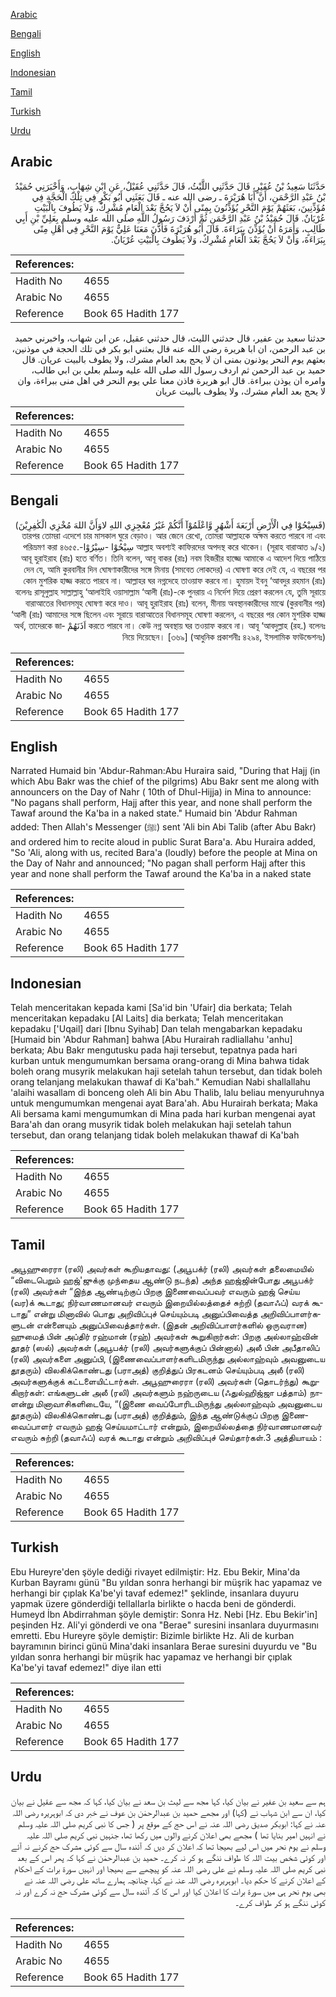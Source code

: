 [Arabic](#arabic)

[Bengali](#bengali)

[English](#english)

[Indonesian](#indonesian)

[Tamil](#tamil)

[Turkish](#turkish)

[Urdu](#urdu)

## Arabic


<div dir="rtl" lang="ar" style={{fontSize:'larger',backgroundColor:'#f8f9fa',padding:20}}>
حَدَّثَنَا سَعِيدُ بْنُ عُفَيْرٍ، قَالَ حَدَّثَنِي اللَّيْثُ، قَالَ حَدَّثَنِي عُقَيْلٌ، عَنِ ابْنِ شِهَابٍ، وَأَخْبَرَنِي حُمَيْدُ بْنُ عَبْدِ الرَّحْمَنِ، أَنَّ أَبَا هُرَيْرَةَ ـ رضى الله عنه ـ قَالَ بَعَثَنِي أَبُو بَكْرٍ فِي تِلْكَ الْحَجَّةِ فِي مُؤَذِّنِينَ، بَعَثَهُمْ يَوْمَ النَّحْرِ يُؤَذِّنُونَ بِمِنًى أَنْ لاَ يَحُجَّ بَعْدَ الْعَامِ مُشْرِكٌ، وَلاَ يَطُوفَ بِالْبَيْتِ عُرْيَانٌ‏.‏ قَالَ حُمَيْدُ بْنُ عَبْدِ الرَّحْمَنِ ثُمَّ أَرْدَفَ رَسُولُ اللَّهِ صلى الله عليه وسلم بِعَلِيِّ بْنِ أَبِي طَالِبٍ، وَأَمَرَهُ أَنْ يُؤَذِّنَ بِبَرَاءَةَ‏.‏ قَالَ أَبُو هُرَيْرَةَ فَأَذَّنَ مَعَنَا عَلِيٌّ يَوْمَ النَّحْرِ فِي أَهْلِ مِنًى بِبَرَاءَةَ، وَأَنْ لاَ يَحُجَّ بَعْدَ الْعَامِ مُشْرِكٌ، وَلاَ يَطُوفَ بِالْبَيْتِ عُرْيَانٌ‏.‏
</div>
<div style={{backgroundColor:'#f8f9fa',padding:20, marginBottom: 10}}><table> <thead> <tr> <th>References:</th> <th></th> </tr> </thead> <tbody><tr><td>Hadith No</td><td>4655</td></tr><tr><td>Arabic No</td><td>4655</td></tr><tr><td>Reference</td><td>Book 65 Hadith 177</td></tr></tbody></table></div>


<div dir="rtl" lang="ar" style={{fontSize:'larger',backgroundColor:'#f8f9fa',padding:20}}>
حدثنا سعيد بن عفير، قال حدثني الليث، قال حدثني عقيل، عن ابن شهاب، واخبرني حميد بن عبد الرحمن، ان ابا هريرة رضى الله عنه قال بعثني ابو بكر في تلك الحجة في موذنين، بعثهم يوم النحر يوذنون بمنى ان لا يحج بعد العام مشرك، ولا يطوف بالبيت عريان. قال حميد بن عبد الرحمن ثم اردف رسول الله صلى الله عليه وسلم بعلي بن ابي طالب، وامره ان يوذن ببراءة. قال ابو هريرة فاذن معنا علي يوم النحر في اهل منى ببراءة، وان لا يحج بعد العام مشرك، ولا يطوف بالبيت عريان
</div>
<div style={{backgroundColor:'#f8f9fa',padding:20, marginBottom: 10}}><table> <thead> <tr> <th>References:</th> <th></th> </tr> </thead> <tbody><tr><td>Hadith No</td><td>4655</td></tr><tr><td>Arabic No</td><td>4655</td></tr><tr><td>Reference</td><td>Book 65 Hadith 177</td></tr></tbody></table></div>

## Bengali


<div dir="rtl" lang="bn" style={{fontSize:'larger',backgroundColor:'#f8f9fa',padding:20}}>
(فَسِيْحُوْا فِي الْأَرْضِ أَرْبَعَةَ أَشْهُرٍ وَّاعْلَمُوْآ أَنَّكُمْ غَيْرُ مُعْجِزِي اللهِ لاوَأَنَّ اللهَ مُخْزِي الْكٰفِرِيْنَ) তারপর তোমরা এদেশে চার মাসকাল ঘুরে বেড়াও। আর জেনে রেখো, তোমরা আল্লাহকে অক্ষম করতে পারবে না এবং আল্লাহ অবশ্যই কাফিরদের অপদস্থ করে থাকেন। (সূরাহ বারাআত ৯/২) سِيْحُوْا -سِيْرُوْا-পরিভ্রমণ করা ৪৬৫৫. আবূ হুরাইরাহ (রাঃ) হতে বর্ণিত। তিনি বলেন, আবূ বাকর (রাঃ) নবম হিজরীর হাজ্জে আমাকে এ আদেশ দিয়ে পাঠিয়ে দেন যে, আমি কুরবানীর দিন ঘোষণাকারীদের সঙ্গে মিনায় (সমবেত লোকদের) এ ঘোষণা করে দেই যে, এ বছরের পর কোন মুশরিক হাজ্জ করতে পারবে না। আল্লাহর ঘর নগ্নদেহে তাওয়াফ করবে না। হুমায়দ ইবনু ‘আবদুর রহমান (রাঃ) বলেনঃ রাসূলুল্লাহ সাল্লাল্লাহু ‘আলাইহি ওয়াসাল্লাম ‘আলী (রাঃ)-কে পুনরায় এ নির্দেশ দিয়ে প্রেরণ করলেন যে, তুমি সূরায়ে বারাআতের বিধানসমূহ ঘোষণা করে দাও। আবূ হুরাইরাহ (রাঃ) বলেন, মীনায় অবস্থানকারীদের মাঝে (কুরবানীর পর) ‘আলী (রাঃ) আমাদের সঙ্গে ছিলেন এবং সূরায়ে বারাআতের বিধানসমূহ ঘোষণা করলেন, এ বছরের পর কোন মুশরিক হাজ্জ করতে পারবে না। কেউ নগ্ন অবস্থায় ঘর তওয়াফ করবে না। আবূ ‘আবদুল্লাহ (রহ.) বলেনঃ اَذَنَهُمْ অর্থ, তাদেরকে জানিয়ে দিয়েছেন। [৩৬৯] (আধুনিক প্রকাশনীঃ ৪২৯৪, ইসলামিক ফাউন্ডেশনঃ)
</div>
<div style={{backgroundColor:'#f8f9fa',padding:20, marginBottom: 10}}><table> <thead> <tr> <th>References:</th> <th></th> </tr> </thead> <tbody><tr><td>Hadith No</td><td>4655</td></tr><tr><td>Arabic No</td><td>4655</td></tr><tr><td>Reference</td><td>Book 65 Hadith 177</td></tr></tbody></table></div>

## English


<div dir="ltr" lang="en" style={{fontSize:'larger',backgroundColor:'#f8f9fa',padding:20}}>
Narrated Humaid bin 'Abdur-Rahman:Abu Huraira said, "During that Hajj (in which Abu Bakr was the chief of the pilgrims) Abu Bakr sent me along with announcers on the Day of Nahr ( 10th of Dhul-Hijja) in Mina to announce: "No pagans shall perform, Hajj after this year, and none shall perform the Tawaf around the Ka'ba in a naked state." Humaid bin 'Abdur Rahman added: Then Allah's Messenger (ﷺ) sent 'Ali bin Abi Talib (after Abu Bakr) and ordered him to recite aloud in public Surat Bara'a. Abu Huraira added, "So 'Ali, along with us, recited Bara'a (loudly) before the people at Mina on the Day of Nahr and announced; "No pagan shall perform Hajj after this year and none shall perform the Tawaf around the Ka'ba in a naked state
</div>
<div style={{backgroundColor:'#f8f9fa',padding:20, marginBottom: 10}}><table> <thead> <tr> <th>References:</th> <th></th> </tr> </thead> <tbody><tr><td>Hadith No</td><td>4655</td></tr><tr><td>Arabic No</td><td>4655</td></tr><tr><td>Reference</td><td>Book 65 Hadith 177</td></tr></tbody></table></div>

## Indonesian


<div dir="ltr" lang="id" style={{fontSize:'larger',backgroundColor:'#f8f9fa',padding:20}}>
Telah menceritakan kepada kami [Sa'id bin 'Ufair] dia berkata; Telah menceritakan kepadaku [Al Laits] dia berkata; Telah menceritakan kepadaku ['Uqail] dari [Ibnu Syihab] Dan telah mengabarkan kepadaku [Humaid bin 'Abdur Rahman] bahwa [Abu Hurairah radliallahu 'anhu] berkata; Abu Bakr mengutusku pada haji tersebut, tepatnya pada hari kurban untuk mengumumkan bersama orang-orang di Mina bahwa tidak boleh orang musyrik melakukan haji setelah tahun tersebut, dan tidak boleh orang telanjang melakukan thawaf di Ka'bah." Kemudian Nabi shallallahu 'alaihi wasallam di bonceng oleh Ali bin Abu Thalib, lalu beliau menyuruhnya untuk mengumumkan mengenai ayat Bara'ah. Abu Hurairah berkata; Maka Ali bersama kami mengumumkan di Mina pada hari kurban mengenai ayat Bara'ah dan orang musyrik tidak boleh melakukan haji setelah tahun tersebut, dan orang telanjang tidak boleh melakukan thawaf di Ka'bah
</div>
<div style={{backgroundColor:'#f8f9fa',padding:20, marginBottom: 10}}><table> <thead> <tr> <th>References:</th> <th></th> </tr> </thead> <tbody><tr><td>Hadith No</td><td>4655</td></tr><tr><td>Arabic No</td><td>4655</td></tr><tr><td>Reference</td><td>Book 65 Hadith 177</td></tr></tbody></table></div>

## Tamil


<div dir="ltr" lang="ta" style={{fontSize:'larger',backgroundColor:'#f8f9fa',padding:20}}>
அபூஹுரைரா (ரலி) அவர்கள் கூறியதாவது: (அபூபக்ர் (ரலி) அவர்கள் தலைமையில் “விடைபெறும் ஹஜ்'ஜுக்கு முந்தைய ஆண்டு நடந்த) அந்த ஹஜ்ஜின்போது அபூபக்ர் (ரலி) அவர்கள் “இந்த ஆண்டிற்குப் பிறகு இணைவைப்பவர் எவரும் ஹஜ் செய்ய (வர)க் கூடாது; நிர்வாணமானவர் எவரும் இறையில்லத்தைச் சுற்றி (தவாஃப்) வரக் கூடாது” என்று மினாவில் பொது அறிவிப்புச் செய்யும்படி அனுப்பிவைத்த அறிவிப்பாளர்களுடன் என்னையும் அனுப்பிவைத்தார்கள். (இதன் அறிவிப்பாளர்களில் ஒருவரான) ஹுமைத் பின் அப்திர் ரஹ்மான் (ரஹ்) அவர்கள் கூறுகிறார்கள்: பிறகு அல்லாஹ்வின் தூதர் (ஸல்) அவர்கள் (அபூபக்ர் (ரலி) அவர்களுக்குப் பின்னால்) அலீ பின் அபீதாலிப் (ரலி) அவர்களை அனுப்பி, (இணைவைப்பாளர்களிடமிருந்து அல்லாஹ்வும் அவனுடைய தூதரும்) விலகிக்கொண்டது (பராஅத்) குறித்துப் பிரகடனம் செய்யும்படி அலீ (ரலி) அவர்களுக்குக் கட்டளையிட்டார்கள். அபூஹுரைரா (ரலி) அவர்கள் (தொடர்ந்து) கூறுகிறார்கள்: எங்களுடன் அலீ (ரலி) அவர்களும் நஹ்ருடைய (ஃதுல்ஹிஜ்ஜா பத்தாம்) நாளன்று மினாவாசிகளிடையே, “(இணை வைப்போரிடமிருந்து அல்லாஹ்வும் அவனுடைய தூதரும்) விலகிக்கொண்டது (பராஅத்) குறித்தும், இந்த ஆண்டுக்குப் பிறகு இணைவைப்பாளர் எவரும் ஹஜ் செய்யமாட்டார் என்றும், இறையில்லத்தை நிர்வாணமானவர் எவரும் சுற்றி (தவாஃப்) வரக் கூடாது என்றும் அறிவிப்புச் செய்தார்கள்.3 அத்தியாயம் :
</div>
<div style={{backgroundColor:'#f8f9fa',padding:20, marginBottom: 10}}><table> <thead> <tr> <th>References:</th> <th></th> </tr> </thead> <tbody><tr><td>Hadith No</td><td>4655</td></tr><tr><td>Arabic No</td><td>4655</td></tr><tr><td>Reference</td><td>Book 65 Hadith 177</td></tr></tbody></table></div>

## Turkish


<div dir="ltr" lang="tr" style={{fontSize:'larger',backgroundColor:'#f8f9fa',padding:20}}>
Ebu Hureyre'den şöyle dediği rivayet edilmiştir: Hz. Ebu Bekir, Mina'da Kurban Bayramı günü "Bu yıldan sonra herhangi bir müşrik hac yapamaz ve herhangi bir çıplak Ka'be'yi tavaf edemez!" şeklinde, insanlara duyuru yapmak üzere gönderdiği telIalIarla birlikte o hacda beni de gönderdi. Humeyd İbn Abdirrahman şöyle demiştir: Sonra Hz. Nebi [Hz. Ebu Bekir'in] peşinden Hz. Ali'yi gönderdi ve ona "Berae" suresini insanlara duyurmasını emretti. Ebu Hureyre şöyle demiştir: Bizimle birlikte Hz. Ali de kurban bayramının birinci günü Mina'daki insanlara Berae suresini duyurdu ve "Bu yıldan sonra herhangi bir müşrik hac yapamaz ve herhangi bir çıplak Ka'be'yi tavaf edemez!" diye ilan etti
</div>
<div style={{backgroundColor:'#f8f9fa',padding:20, marginBottom: 10}}><table> <thead> <tr> <th>References:</th> <th></th> </tr> </thead> <tbody><tr><td>Hadith No</td><td>4655</td></tr><tr><td>Arabic No</td><td>4655</td></tr><tr><td>Reference</td><td>Book 65 Hadith 177</td></tr></tbody></table></div>

## Urdu


<div dir="rtl" lang="ur" style={{fontSize:'larger',backgroundColor:'#f8f9fa',padding:20}}>
ہم سے سعید بن عفیر نے بیان کیا، کہا مجھ سے لیث بن سعد نے بیان کیا، کہا کہ مجھ سے عقیل نے بیان کیا، ان سے ابن شہاب نے (کہا) اور مجھے حمید بن عبدالرحمٰن بن عوف نے خبر دی کہ ابوہریرہ رضی اللہ عنہ نے کہا: ابوبکر صدیق رضی اللہ عنہ نے اس حج کے موقع پر ( جس کا نبی کریم صلی اللہ علیہ وسلم نے انہیں امیر بنایا تھا ) مجھے بھی اعلان کرنے والوں میں رکھا تھا، جنہیں نبی کریم صلی اللہ علیہ وسلم نے یوم نحر میں اس لیے بھیجا تھا کہ اعلان کر دیں کہ آئندہ سال سے کوئی مشرک حج کرنے نہ آئے اور کوئی شخص بیت اللہ کا طواف ننگے ہو کر نہ کرے۔ حمید بن عبدالرحمٰن نے کہا کہ پھر اس کے بعد نبی کریم صلی اللہ علیہ وسلم نے علی رضی اللہ عنہ کو پیچھے سے بھیجا اور انہیں سورۃ برات کے احکام کے اعلان کرنے کا حکم دیا۔ ابوہریرہ رضی اللہ عنہ نے کہا، چنانچہ ہمارے ساتھ علی رضی اللہ عنہ نے بھی یوم نحر ہی میں سورۃ برات کا اعلان کیا اور اس کا کہ آئندہ سال سے کوئی مشرک حج نہ کرے اور نہ کوئی ننگے ہو کر طواف کرے۔
</div>
<div style={{backgroundColor:'#f8f9fa',padding:20, marginBottom: 10}}><table> <thead> <tr> <th>References:</th> <th></th> </tr> </thead> <tbody><tr><td>Hadith No</td><td>4655</td></tr><tr><td>Arabic No</td><td>4655</td></tr><tr><td>Reference</td><td>Book 65 Hadith 177</td></tr></tbody></table></div>